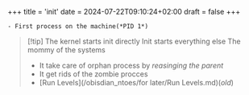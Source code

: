 +++
title = 'init'
date = 2024-07-22T09:10:24+02:00
draft = false
+++

    - First process on the machine(*PID 1*)
>[!tip] The kernel starts init directly 
>Init starts everything else 
>The mommy of the systems
>-  It take care of orphan process by *reasinging the parent*
>- It get rids of the zombie procces 
>- [Run Levels](/obisdian_ntoes/for later/Run Levels.md)(*old*)